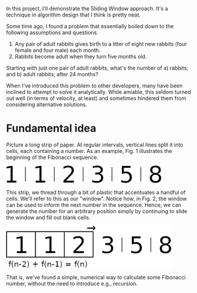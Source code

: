 In this project, I'll demonstrate the Sliding Window approach. It's a technique
in algorithm design that I think is pretty neat.

Some time ago, I found a problem that essentially boiled down to the following
assumptions and questions.

1) Any pair of adult rabbits gives birth to a litter of eight new rabbits (four female and four male) each month.
2) Rabbits become adult when they turn five months old.

Starting with just one pair of adult rabbits, what's the number of
a) rabbits; and
b) adult rabbits;
after 24 months?

When I've introduced this problem to other developers, many have been inclined
to attempt to solve it analytically. While amiable, this seldom turned out well
(in terms of velocity, at least) and sometimes hindered them from considering
alternative solutions.

# Fundamental idea

Picture a long strip of paper. At regular intervals, vertical lines split it
into cells, each containing a number. As an example, Fig. 1 illustrates the
beginning of the Fibonacci sequence.

![](./resources/fib.png "Fig 1. Partial strip of the Fibonacci sequence")

This strip, we thread through a bit of plastic that accentuates a handful of
cells. We'll refer to this as our "window". Notice how, in Fig. 2, the window
can be used to inform the next number in the sequence. Hence, we can generate
the number for an arbitrary position simply by continuing to slide the window
and fill out blank cells.

![](./resources/window.png "Fig 2. Sliding the window across a sequence")

That is, we've found a simple, numerical way to calculate some Fibonacci
number, without the need to introduce e.g., recursion.
